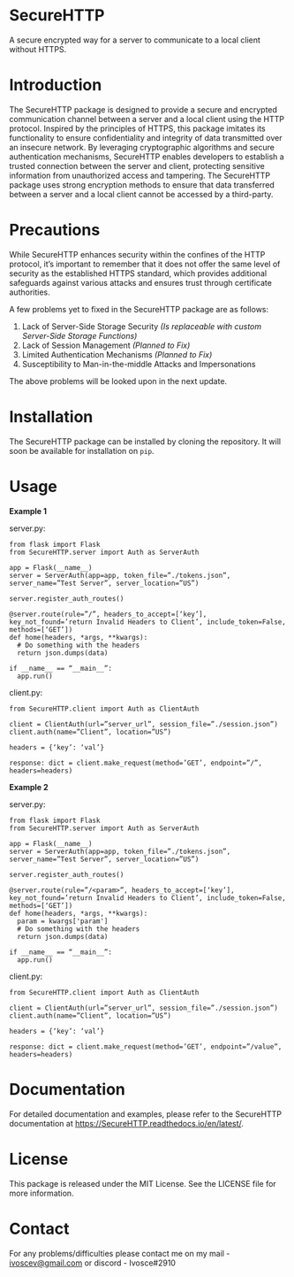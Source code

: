 # SecureHTTP
A secure encrypted way for a server to communicate to a local client without HTTPS.

# Introduction

The SecureHTTP package is designed to provide a secure and encrypted communication channel between a server and a local client using the HTTP protocol. Inspired by the principles of HTTPS, this package imitates its functionality to ensure confidentiality and integrity of data transmitted over an insecure network. By leveraging cryptographic algorithms and secure authentication mechanisms, SecureHTTP enables developers to establish a trusted connection between the server and client, protecting sensitive information from unauthorized access and tampering. The SecureHTTP package uses strong encryption methods to ensure that data transferred between a server and a local client cannot be accessed by a third-party.

# Precautions

While SecureHTTP enhances security within the confines of the HTTP protocol, it’s important to remember that it does not offer the same level of security as the established HTTPS standard, which provides additional safeguards against various attacks and ensures trust through certificate authorities.

A few problems yet to fixed in the SecureHTTP package are as follows:

1. Lack of Server-Side Storage Security _(Is replaceable with custom Server-Side Storage Functions)_
2. Lack of Session Management _(Planned to Fix)_
3. Limited Authentication Mechanisms _(Planned to Fix)_
4. Susceptibility to Man-in-the-middle Attacks and Impersonations

The above problems will be looked upon in the next update.

# Installation

The SecureHTTP package can be installed by cloning the repository.
It will soon be available for installation on `pip`.

# Usage

**Example 1**

server.py:

```
from flask import Flask
from SecureHTTP.server import Auth as ServerAuth
 
app = Flask(__name__)
server = ServerAuth(app=app, token_file=”./tokens.json”, server_name=”Test Server”, server_location=”US”)

server.register_auth_routes()

@server.route(rule=”/”, headers_to_accept=[‘key’], key_not_found=’return Invalid Headers to Client’, include_token=False, methods=[‘GET’])
def home(headers, *args, **kwargs):
  # Do something with the headers
  return json.dumps(data)

if __name__ == “__main__”:
  app.run()
```

client.py:

```
from SecureHTTP.client import Auth as ClientAuth

client = ClientAuth(url=”server_url”, session_file=”./session.json”)
client.auth(name=”Client”, location=”US”)

headers = {‘key’: ‘val’}

response: dict = client.make_request(method=’GET’, endpoint=”/”, headers=headers)
```

**Example 2**

server.py:

```
from flask import Flask
from SecureHTTP.server import Auth as ServerAuth
 
app = Flask(__name__)
server = ServerAuth(app=app, token_file=”./tokens.json”, server_name=”Test Server”, server_location=”US”)

server.register_auth_routes()

@server.route(rule=”/<param>”, headers_to_accept=[‘key’], key_not_found=’return Invalid Headers to Client’, include_token=False, methods=[‘GET’])
def home(headers, *args, **kwargs):
  param = kwargs['param']
  # Do something with the headers
  return json.dumps(data)

if __name__ == “__main__”:
  app.run()
```

client.py:

```
from SecureHTTP.client import Auth as ClientAuth

client = ClientAuth(url=”server_url”, session_file=”./session.json”)
client.auth(name=”Client”, location=”US”)

headers = {‘key’: ‘val’}

response: dict = client.make_request(method=’GET’, endpoint=”/value”, headers=headers)
```

# Documentation

For detailed documentation and examples, please refer to the SecureHTTP documentation at https://SecureHTTP.readthedocs.io/en/latest/.

# License

This package is released under the MIT License. See the LICENSE file for more information.

# Contact

For any problems/difficulties please contact me on my mail - ivoscev@gmail.com or discord - Ivosce#2910

